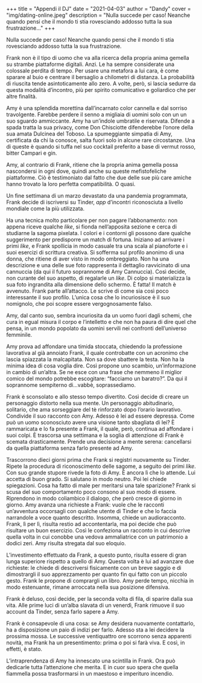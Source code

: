 +++
title = "Appendi il DJ"
date = "2021-04-03"
author = "Dandy"
cover = "img/dating-online.jpeg"
description = "Nulla succede per caso! Neanche quando pensi che il mondo ti stia rovesciando addosso tutta la sua frustrazione..."
+++

Nulla succede per caso! Neanche quando pensi che il mondo ti stia rovesciando addosso tutta la sua frustrazione. 

Frank non è il tipo di uomo che va alla ricerca della propria anima gemella su strambe piattaforme digitali. Anzi. Le ha sempre considerate una colossale perdita di tempo. Per usare una metafora a lui cara, è come sparare al buio e centrare il bersaglio a chilometri di distanza. La probabilità di riuscita tende asintoticamente allo zero. A volte, però, si lascia sedurre da questa modalità d’incontro, più per spirito comunicativo e goliardico che per altre finalità. 

Amy è una splendida morettina dall’incarnato color cannella e dal sorriso travolgente. Farebbe perdere il senno a migliaia di uomini solo con un un suo sguardo ammiccante. Amy ha un’indole umbratile e riservata. Difende a spada tratta la sua privacy, come Don Chisciotte difenderebbe l’onore della sua amata Dulcinea del Toboso. La spumeggiante simpatia di Amy, certificata da chi la conosce, salta fuori solo in alcune rare circostanze. Una di queste è quando si tuffa nel suo cocktail preferito a base di vermut rosso, bitter Campari e gin.

Amy, al contrario di Frank,  ritiene che la propria anima gemella possa nascondersi in ogni dove, quindi anche su queste mefistofeliche piattaforme. Ciò è testimoniato dal fatto che due delle sue più care amiche hanno trovato la loro perfetta compatibilità. O quasi. 

Un fine settimana di un marzo devastato da una pandemia programmata, Frank decide di iscriversi su Tinder, <i>app</i> d’incontri riconosciuta a livello mondiale come la più utilizzata. 

Ha una tecnica molto particolare per non pagare l’abbonamento: non appena riceve qualche <i>like</i>, si fionda nell’apposita sezione e cerca di studiarne la sagoma pixelata. I colori e i contorni gli possono dare qualche suggerimento per predisporre un match di fortuna. Iniziano ad arrivare i primi <i>like</i>, e Frank spollicia in modo casuale tra una scala al pianoforte e i suoi esercizi di scrittura creativa. Si sofferma sul profilo anonimo di una donna, che ritiene di aver visto in modo ombreggiato. Non ha una descrizione e una delle sue foto rappresenta il dettaglio ravvicinato di una cannuccia (da qui il futuro soprannome di Amy Cannuccia). Così decide, non curante del suo aspetto, di regalarle un <i>like</i>. Di colpo si materializza la sua foto ingrandita alla dimensione dello schermo. È fatta! Il match è avvenuto. Frank parte all’attacco. Le scrive di come sia così poco interessante il suo profilo. L’unica cosa che lo incuriosisce è il suo nomignolo, che poi scopre essere vergognosamente falso. 

Amy, dal canto suo, sembra incuriosita da un uomo fuori dagli schemi, che cura in egual misura il corpo e l’intelletto e che non ha paura di dire quel che pensa, in un mondo popolato da uomini servili nei confronti dell’universo femminile.

Amy prova ad affondare una timida stoccata, chiedendo la professione lavorativa al già annoiato Frank, il quale controbatte con un acronimo che lascia spiazzata la malcapitata. Non sa dove sbattere la testa. Non ha la minima idea di cosa voglia dire. Così propone uno scambio, un’informazione in cambio di un’altra. Se ne esce con una frase che nemmeno il miglior comico del mondo potrebbe escogitare: “facciamo un baratro?”. Da qui il soprannome sempiterno di...vabbè, soprassediamo. 

Frank è sconsolato e allo stesso tempo divertito. Così decide di creare un personaggio distorto nella sua mente. Un personaggio abitudinario, solitario, che ama sorseggiare del tè rinforzato dopo l’orario lavorativo. Condivide il suo racconto con Amy.  Adesso è lei ad essere depressa. Come può un uomo sconosciuto avere una visione tanto sbagliata di lei? È rammaricata e lo fa presente a Frank, il quale, però, continua ad affondare i suoi colpi. È trascorsa una settimana e la soglia di attenzione di Frank è scemata drasticamente. Prende una decisione a mente serena: cancellarsi da quella piattaforma senza farlo presente ad Amy. 

Trascorrono dieci giorni prima che Frank si registri nuovamente su Tinder. Ripete la procedura di riconoscimento delle sagome, a seguito dei primi <i>like</i>. Con suo grande stupore rivede la foto di Amy. È ancora lì che lo attende. Lui accetta di buon grado. Si salutano in modo neutro. Poi lei chiede spiegazioni. Cosa ha fatto di male per meritarsi una tale sparizione? Frank si scusa del suo comportamento poco consono al suo modo di essere. Riprendono in modo coliambico il dialogo, che però cresce di giorno in giorno. Amy avanza una richieste a Frank: vuole che le racconti un’avventura occorsagli con qualche utente di Tinder e che lo faccia narrandole a voce quanto descritto. Insomma, chiede un audioracconto. Frank, lì per lì, risulta restio ad accontentarla, ma poi decide che può risultare un buon esercizio. Così le confeziona un racconto in cui descrive quella volta in cui conobbe una vedova ammaliatrice con un patrimonio a dodici zeri. Amy risulta stregata dal suo eloquio. 

L’investimento effettuato da Frank, a questo punto, risulta essere di gran lunga superiore rispetto a quello di Amy. Questa volta è lui ad avanzare due richieste: le chiede di descriversi fisicamente con un breve saggio e di dimostrargli il suo apprezzamento per quanto fin qui fatto con un piccolo gesto. Frank le propone di comprargli un libro. Amy perde tempo, nicchia in modo estenuante, rimane arroccata nella sua posizione difensiva.

Frank è deluso, così decide, per la seconda volta di fila, di sparire dalla sua vita. Alle prime luci di un’alba slavata di un venerdì, Frank rimuove il suo account da Tinder, senza farlo sapere a Amy.

Frank è consapevole di una cosa: se Amy desidera nuovamente contattarlo, ha a disposizione un paio di indizi per farlo. Adesso sta a lei decidere la prossima mossa. Le successive ventiquattro ore scorrono senza apparenti novità, ma Frank ha un presentimento: prima o poi si farà viva. E così, in effetti, è stato. 

L’intraprendenza di Amy ha innescato una scintilla in Frank. Ora può dedicarle tutta l’attenzione che merita. E in cuor suo spera che quella fiammella possa trasformarsi in un maestoso e imperituro incendio.
